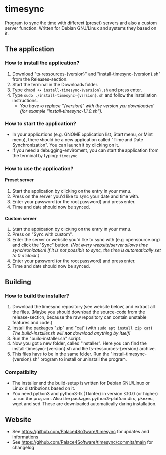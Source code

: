 # timesync
Program to sync the time with different (preset) servers and also a custom server function. Written for Debian GNU/Linux and systems they based on it. 


## The application
### How to install the application?
1. Download "ts-ressources-{version}" and "install-timesync-{version}.sh" from the Releases-section.
2. Start the terminal in the Downloads folder.
3. Type ``` chmod +x install-timesync-{version}.sh ``` and press enter.
4. Type ``` sudo ./install-timesync-{version}.sh ``` and follow the installation instructions.
    - _You have to replace "{version}" with the version you downloaded (for example "install-timesync-1.1.0.sh")._

### How to start the application?
* In your applications (e.g. GNOME application list, Start menu, or Mint menu), there should be a new application called "Time and Date Synchronization". You can launch it by clicking on it.
* If you need a debugging-enviroment, you can start the application from the terminal by typing: ``` timesync ```

### How to use the application?
#### Preset server
1. Start the application by clicking on the entry in your menu.
2. Press on the server you'd like to sync your date and time with.
3. Enter your password (or the root password) and press enter.
4. Time and date should now be synced.

#### Custom server
1. Start the application by clicking on the entry in your menu.
2. Press on "Sync with custom".
3. Enter the server or website you'd like to sync with (e.g. opensource.org) and click the "Sync" button. *(Not every website/server allows time synchronization! If it is not possible to sync, the time is automatically set to 0 o'clock.)*
4. Enter your password (or the root password) and press enter.
5. Time and date should now be synced.


## Building
### How to build the installer?
1. Download the timesync repository (see website below) and extract all the files. (Maybe you should download the source-code from the release-section, because the raw repository can contain unstable features and code.)
2. Install the packages "zip" and "cat" (with ``` sudo apt install zip cat ```) _The build-installer.sh will **not** download anything by itself!_
3. Run the "build-installer.sh" script.
4. Now you got a new folder, called "installer". Here you can find the install-timesync-{version}.sh and the ts-ressources-{version} archive.
5. This files have to be in the same folder. Run the "install-timesync-{version}.sh" program to install or uninstall the program.

### Compatiblity
* The installer and the build-setup is written for Debian GNU/Linux or Linux distributions based on it.
* You need python3 and python3-tk (Tkinter) in version 3.10.0 (or higher) to run the program. Also the packages python3-platformdirs, pkexec, wget and sed. These are downloaded automatically during installation.


## Website
* See https://github.com/Palace4Software/timesync for updates and informations
* See https://github.com/Palace4Software/timesync/commits/main for changelog
